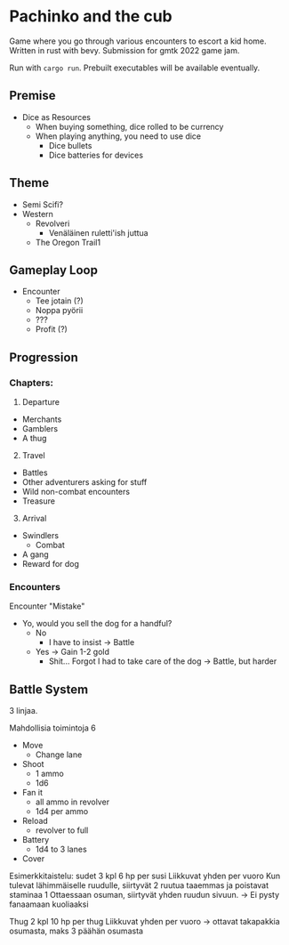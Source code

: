 # Pachinko and the cub

Game where you go through various encounters to escort a kid home. Written in rust with bevy. Submission for gmtk 2022 game jam.

Run with `cargo run`. Prebuilt executables will be available eventually.

## Premise
- Dice as Resources
  - When buying something, dice rolled to be currency
  - When playing anything, you need to use dice
    - Dice bullets
    - Dice batteries for devices

## Theme
  - Semi Scifi?
  - Western
    - Revolveri
      - Venäläinen ruletti'ish juttua
    - The Oregon Trail1

## Gameplay Loop
  - Encounter
    - Tee jotain (?)
    - Noppa pyörii
    - ???
    - Profit (?)

## Progression
### Chapters:

1. Departure
  - Merchants
  - Gamblers
  - A thug
2. Travel
  - Battles
  - Other adventurers asking for stuff
  - Wild non-combat encounters
  - Treasure
3. Arrival
  - Swindlers
    - Combat
  - A gang
  - Reward for dog

### Encounters
Encounter "Mistake"
- Yo, would you sell the dog for a handful?
  - No
    - I have to insist
    -> Battle
  - Yes
    -> Gain 1-2 gold
    - Shit... Forgot I had to take care of the dog
    -> Battle, but harder


## Battle System

3 linjaa.

Mahdollisia toimintoja 6
  - Move
    - Change lane
  - Shoot
    - 1 ammo
    - 1d6
  - Fan it
    - all ammo in revolver
    - 1d4 per ammo
  - Reload
    - revolver to full
  - Battery
    - 1d4 to 3 lanes
  - Cover

Esimerkkitaistelu:
sudet
3 kpl
6 hp per susi
Liikkuvat yhden per vuoro
Kun tulevat lähimmäiselle ruudulle, siirtyvät 2 ruutua taaemmas ja poistavat staminaa 1
Ottaessaan osuman, siirtyvät yhden ruudun sivuun.
-> Ei pysty fanaamaan kuoliaaksi

Thug
2 kpl
10 hp per thug
Liikkuvat yhden per vuoro
-> ottavat takapakkia osumasta, maks 3 päähän osumasta

